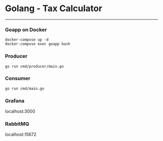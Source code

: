 # Golang - Tax Calculator

---

### Goapp on Docker
```
docker-compose up -d
docker-compose exec goapp bash
```

### Producer
```
go run cmd/producer/main.go
```

### Consumer
```
go run cmd/main.go
```

### Grafana
localhost:3000

### RabbitMQ
localhost:15672
